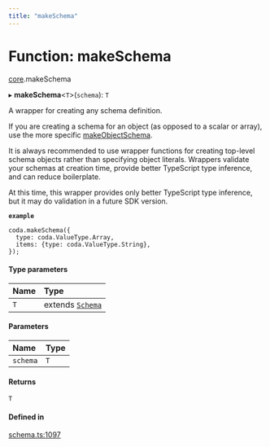```yaml
---
title: "makeSchema"
---
```

# Function: makeSchema

[core](../modules/core.md).makeSchema

▸ **makeSchema**<`T`\>(`schema`): `T`

A wrapper for creating any schema definition.

If you are creating a schema for an object (as opposed to a scalar or array),
use the more specific [makeObjectSchema](core.makeObjectSchema.md).

It is always recommended to use wrapper functions for creating top-level schema
objects rather than specifying object literals. Wrappers validate your schemas
at creation time, provide better TypeScript type inference, and can reduce
boilerplate.

At this time, this wrapper provides only better TypeScript type inference,
but it may do validation in a future SDK version.

**`example`**
```
coda.makeSchema({
  type: coda.ValueType.Array,
  items: {type: coda.ValueType.String},
});
```

#### Type parameters

| Name | Type |
| :------ | :------ |
| `T` | extends [`Schema`](../types/core.Schema.md) |

#### Parameters

| Name | Type |
| :------ | :------ |
| `schema` | `T` |

#### Returns

`T`

#### Defined in

[schema.ts:1097](https://github.com/coda/packs-sdk/blob/main/schema.ts#L1097)
